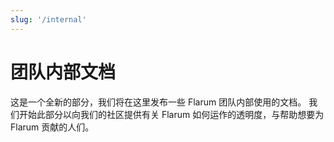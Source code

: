 ```yaml
---
slug: '/internal'
---
```


# 团队内部文档

这是一个全新的部分，我们将在这里发布一些 Flarum 团队内部使用的文档。 我们开始此部分以向我们的社区提供有关 Flarum 如何运作的透明度，与帮助想要为 Flarum 贡献的人们。